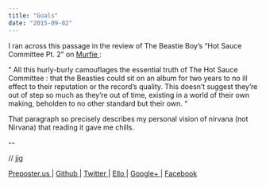 ```yaml
---
title: "Goals"
date: "2015-09-02"
---
```


<div class="content">
<p>I ran across this passage in the review of The Beastie Boy’s “Hot Sauce
Committee Pt. 2” on <a href="https://www.murfie.com/albums/beastie-boys-hot-
sauce-committee-part-two--2" target="_blank"> Murfie </a> :</p>
<p>”  All this hurly-burly camouflages the essential truth of  The Hot Sauce
Committee  : that  the Beasties  could sit on an album for two years to no ill
effect to their reputation or the record’s quality. This doesn’t suggest
they’re out of step so much as they’re out of time, existing in a world of
their own making, beholden to no other standard but their own.  “</p>
<p>That paragraph so precisely describes my personal vision of nirvana (not
Nirvana) that reading it gave me chills.</p>
<p>--</p>
<p>// jjg</p>
<p><a href="http://jjg.preposter.us/" target="_blank"> Preposter.us </a> | <a href="https://github.com/jjg" target="_blank"> Github
</a> | <a href="https://twitter.com/jasonbot2000" target="_blank"> Twitter </a> | <a href="https://ello.co/jasonbot" target="_blank">
Ello </a> | <a href="https://plus.google.com/u/0/+JasonGullickson/posts" target="_blank"> Google+
</a> | <a href="https://www.facebook.com/jasonjgullickson" target="_blank"> Facebook
</a></p>
</div>
